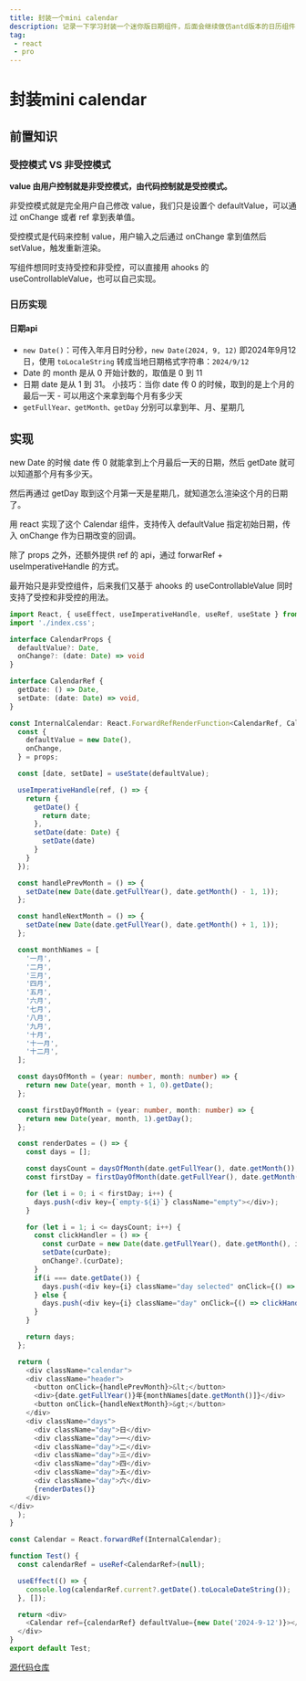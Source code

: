 ```yaml
---
title: 封装一个mini calendar
description: 记录一下学习封装一个迷你版日期组件，后面会继续做仿antd版本的日历组件
tag:
 - react
 - pro
---
```


# 封装mini calendar

## 前置知识

### 受控模式 VS 非受控模式

**value 由用户控制就是非受控模式，由代码控制就是受控模式。**

非受控模式就是完全用户自己修改 value，我们只是设置个 defaultValue，可以通过 onChange 或者 ref 拿到表单值。

受控模式是代码来控制 value，用户输入之后通过 onChange 拿到值然后 setValue，触发重新渲染。

写组件想同时支持受控和非受控，可以直接用 ahooks 的 useControllableValue，也可以自己实现。

### 日历实现

#### 日期api

+ `new Date()`：可传入年月日时分秒，`new Date(2024, 9, 12)` 即2024年9月12日，使用 `toLocaleString` 转成当地日期格式字符串：`2024/9/12`
+ Date 的 month 是从 0 开始计数的，取值是 0 到 11
+ 日期 date 是从 1 到 31。 小技巧：当你 date 传 0 的时候，取到的是上个月的最后一天 - 可以用这个来拿到每个月有多少天
+ `getFullYear、getMonth、getDay` 分别可以拿到年、月、星期几

## 实现

new Date 的时候 date 传 0 就能拿到上个月最后一天的日期，然后 getDate 就可以知道那个月有多少天。

然后再通过 getDay 取到这个月第一天是星期几，就知道怎么渲染这个月的日期了。

用 react 实现了这个 Calendar 组件，支持传入 defaultValue 指定初始日期，传入 onChange 作为日期改变的回调。

除了 props 之外，还额外提供 ref 的 api，通过 forwarRef + useImperativeHandle 的方式。

最开始只是非受控组件，后来我们又基于 ahooks 的 useControllableValue 同时支持了受控和非受控的用法。

```ts
import React, { useEffect, useImperativeHandle, useRef, useState } from 'react';
import './index.css';

interface CalendarProps {
  defaultValue?: Date,
  onChange?: (date: Date) => void
}

interface CalendarRef {
  getDate: () => Date,
  setDate: (date: Date) => void,
}

const InternalCalendar: React.ForwardRefRenderFunction<CalendarRef, CalendarProps> = (props, ref) => {
  const {
    defaultValue = new Date(),
    onChange,
  } = props;

  const [date, setDate] = useState(defaultValue);

  useImperativeHandle(ref, () => {
    return {
      getDate() {
        return date;
      },
      setDate(date: Date) {
        setDate(date)
      }
    }
  });

  const handlePrevMonth = () => {
    setDate(new Date(date.getFullYear(), date.getMonth() - 1, 1));
  };

  const handleNextMonth = () => {
    setDate(new Date(date.getFullYear(), date.getMonth() + 1, 1));
  };

  const monthNames = [
    '一月',
    '二月',
    '三月',
    '四月',
    '五月',
    '六月',
    '七月',
    '八月',
    '九月',
    '十月',
    '十一月',
    '十二月',
  ];

  const daysOfMonth = (year: number, month: number) => {
    return new Date(year, month + 1, 0).getDate();
  };

  const firstDayOfMonth = (year: number, month: number) => {
    return new Date(year, month, 1).getDay();
  };

  const renderDates = () => {
    const days = [];

    const daysCount = daysOfMonth(date.getFullYear(), date.getMonth());
    const firstDay = firstDayOfMonth(date.getFullYear(), date.getMonth());

    for (let i = 0; i < firstDay; i++) {
      days.push(<div key={`empty-${i}`} className="empty"></div>);
    }

    for (let i = 1; i <= daysCount; i++) {
      const clickHandler = () => {
        const curDate = new Date(date.getFullYear(), date.getMonth(), i);
        setDate(curDate);
        onChange?.(curDate);
      }
      if(i === date.getDate()) {
        days.push(<div key={i} className="day selected" onClick={() => clickHandler()}>{i}</div>);  
      } else {
        days.push(<div key={i} className="day" onClick={() => clickHandler()}>{i}</div>);
      }
    }

    return days;
  };

  return (
    <div className="calendar">
    <div className="header">
      <button onClick={handlePrevMonth}>&lt;</button>
      <div>{date.getFullYear()}年{monthNames[date.getMonth()]}</div>
      <button onClick={handleNextMonth}>&gt;</button>
    </div>
    <div className="days">
      <div className="day">日</div>
      <div className="day">一</div>
      <div className="day">二</div>
      <div className="day">三</div>
      <div className="day">四</div>
      <div className="day">五</div>
      <div className="day">六</div>
      {renderDates()}
    </div>
</div>
  );
}
```

```ts
const Calendar = React.forwardRef(InternalCalendar);

function Test() {
  const calendarRef = useRef<CalendarRef>(null);

  useEffect(() => {
    console.log(calendarRef.current?.getDate().toLocaleDateString());
  }, []);

  return <div>
    <Calendar ref={calendarRef} defaultValue={new Date('2024-9-12')}></Calendar>
  </div>
}
export default Test;
```

[源代码仓库](https://github.com/kurobakaito7/calendar-mini)